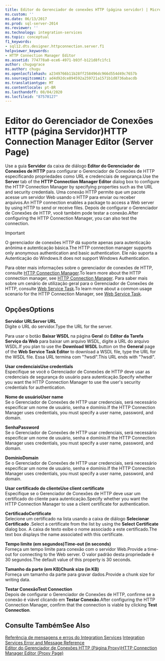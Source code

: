 ```yaml
---
title: Editor do Gerenciador de conexões HTTP (página servidor) | Microsoft Docs
ms.custom: ''
ms.date: 06/13/2017
ms.prod: sql-server-2014
ms.reviewer: ''
ms.technology: integration-services
ms.topic: conceptual
f1_keywords:
- sql12.dts.designer.httpconnection.server.f1
helpviewer_keywords:
- HTTP Connection Manager Editor
ms.assetid: 774778a0-ece6-4971-b93f-b121d8fc1fc1
author: chugugrace
ms.author: chugu
ms.openlocfilehash: a2349766b11b28ff258496dc966d554d49c7657b
ms.sourcegitcommit: ad4d92dce894592a259721a1571b1d8736abacdb
ms.translationtype: MT
ms.contentlocale: pt-BR
ms.lasthandoff: 08/04/2020
ms.locfileid: "87570127"
---
```

# <a name="http-connection-manager-editor-server-page"></a><span data-ttu-id="d0d7d-102">Editor do Gerenciador de Conexões HTTP (página Servidor)</span><span class="sxs-lookup"><span data-stu-id="d0d7d-102">HTTP Connection Manager Editor (Server Page)</span></span>
  <span data-ttu-id="d0d7d-103">Use a guia **Servidor** da caixa de diálogo **Editor do Gerenciador de Conexões de HTTP** para configurar o Gerenciador de Conexões de HTTP especificando propriedades como URL e credenciais de segurança.</span><span class="sxs-lookup"><span data-stu-id="d0d7d-103">Use the **Server** tab of the **HTTP Connection Manager Editor** dialog box to configure the HTTP Connection Manager by specifying properties such as the URL and security credentials.</span></span> <span data-ttu-id="d0d7d-104">Uma conexão HTTP permite que um pacote acesse um servidor Web usando o HTTP para enviar ou receber arquivos.</span><span class="sxs-lookup"><span data-stu-id="d0d7d-104">An HTTP connection enables a package to access a Web server by using HTTP to send or receive files.</span></span> <span data-ttu-id="d0d7d-105">Depois de configurar o Gerenciador de Conexões de HTTP, você também pode testar a conexão.</span><span class="sxs-lookup"><span data-stu-id="d0d7d-105">After configuring the HTTP Connection Manager, you can also test the connection.</span></span>  
  
> [!IMPORTANT]  
>  <span data-ttu-id="d0d7d-106">O gerenciador de conexões HTTP dá suporte apenas para autenticação anônima e autenticação básica.</span><span class="sxs-lookup"><span data-stu-id="d0d7d-106">The HTTP connection manager supports only anonymous authentication and basic authentication.</span></span> <span data-ttu-id="d0d7d-107">Ele não suporta a Autenticação do Windows.</span><span class="sxs-lookup"><span data-stu-id="d0d7d-107">It does not support Windows Authentication.</span></span>  
  
 <span data-ttu-id="d0d7d-108">Para obter mais informações sobre o gerenciador de conexões de HTTP, consulte [HTTP Connection Manager](connection-manager/http-connection-manager.md).</span><span class="sxs-lookup"><span data-stu-id="d0d7d-108">To learn more about the HTTP connection manager, see [HTTP Connection Manager](connection-manager/http-connection-manager.md).</span></span> <span data-ttu-id="d0d7d-109">Para saber mais sobre um cenário de utilização geral para o Gerenciador de Conexões de HTTP, consulte [Web Service Task](control-flow/web-service-task.md).</span><span class="sxs-lookup"><span data-stu-id="d0d7d-109">To learn more about a common usage scenario for the HTTP Connection Manager, see [Web Service Task](control-flow/web-service-task.md).</span></span>  
  
## <a name="options"></a><span data-ttu-id="d0d7d-110">Opções</span><span class="sxs-lookup"><span data-stu-id="d0d7d-110">Options</span></span>  
 <span data-ttu-id="d0d7d-111">**Servidor URL**</span><span class="sxs-lookup"><span data-stu-id="d0d7d-111">**Server URL**</span></span>  
 <span data-ttu-id="d0d7d-112">Digite o URL do servidor.</span><span class="sxs-lookup"><span data-stu-id="d0d7d-112">Type the URL for the server.</span></span>  
  
 <span data-ttu-id="d0d7d-113">Para usar o botão **Baixar WSDL** na página **Geral** do **Editor da Tarefa Serviço da Web** para baixar um arquivo WSDL, digite a URL do arquivo WSDL.</span><span class="sxs-lookup"><span data-stu-id="d0d7d-113">If you plan to use the **Download WSDL** button on the **General** page of the **Web Service Task Editor** to download a WSDL file, type the URL for the WSDL file.</span></span> <span data-ttu-id="d0d7d-114">Essa URL termina com "?wsdl".</span><span class="sxs-lookup"><span data-stu-id="d0d7d-114">This URL ends with "?wsdl".</span></span>  
  
 <span data-ttu-id="d0d7d-115">**Usar credenciais**</span><span class="sxs-lookup"><span data-stu-id="d0d7d-115">**Use credentials**</span></span>  
 <span data-ttu-id="d0d7d-116">Especifique se você o Gerenciador de Conexões de HTTP deve usar as credenciais de segurança do usuário para autenticação.</span><span class="sxs-lookup"><span data-stu-id="d0d7d-116">Specify whether you want the HTTP Connection Manager to use the user's security credentials for authentication.</span></span>  
  
 <span data-ttu-id="d0d7d-117">**Nome de usuário**</span><span class="sxs-lookup"><span data-stu-id="d0d7d-117">**User name**</span></span>  
 <span data-ttu-id="d0d7d-118">Se o Gerenciador de Conexões de HTTP usar credenciais, será necessário especificar um nome de usuário, senha e domínio.</span><span class="sxs-lookup"><span data-stu-id="d0d7d-118">If the HTTP Connection Manager uses credentials, you must specify a user name, password, and domain.</span></span>  
  
 <span data-ttu-id="d0d7d-119">**Senha**</span><span class="sxs-lookup"><span data-stu-id="d0d7d-119">**Password**</span></span>  
 <span data-ttu-id="d0d7d-120">Se o Gerenciador de Conexões de HTTP usar credenciais, será necessário especificar um nome de usuário, senha e domínio.</span><span class="sxs-lookup"><span data-stu-id="d0d7d-120">If the HTTP Connection Manager uses credentials, you must specify a user name, password, and domain.</span></span>  
  
 <span data-ttu-id="d0d7d-121">**Domínio**</span><span class="sxs-lookup"><span data-stu-id="d0d7d-121">**Domain**</span></span>  
 <span data-ttu-id="d0d7d-122">Se o Gerenciador de Conexões de HTTP usar credenciais, será necessário especificar um nome de usuário, senha e domínio.</span><span class="sxs-lookup"><span data-stu-id="d0d7d-122">If the HTTP Connection Manager uses credentials, you must specify a user name, password, and domain.</span></span>  
  
 <span data-ttu-id="d0d7d-123">**Usar certificado do cliente**</span><span class="sxs-lookup"><span data-stu-id="d0d7d-123">**Use client certificate**</span></span>  
 <span data-ttu-id="d0d7d-124">Especifique se o Gerenciador de Conexões de HTTP deve usar um certificado do cliente para autenticação.</span><span class="sxs-lookup"><span data-stu-id="d0d7d-124">Specify whether you want the HTTP Connection Manager to use a client certificate for authentication.</span></span>  
  
 <span data-ttu-id="d0d7d-125">**Certificado**</span><span class="sxs-lookup"><span data-stu-id="d0d7d-125">**Certificate**</span></span>  
 <span data-ttu-id="d0d7d-126">Selecione um certificado na lista usando a caixa de diálogo **Selecionar Certificado** .</span><span class="sxs-lookup"><span data-stu-id="d0d7d-126">Select a certificate from the list by using the **Select Certificate** dialog box.</span></span> <span data-ttu-id="d0d7d-127">A caixa de texto exibe o nome associado a este certificado.</span><span class="sxs-lookup"><span data-stu-id="d0d7d-127">The text box displays the name associated with this certificate.</span></span>  
  
 <span data-ttu-id="d0d7d-128">**Tempo limite (em segundos)**</span><span class="sxs-lookup"><span data-stu-id="d0d7d-128">**Time-out (in seconds)**</span></span>  
 <span data-ttu-id="d0d7d-129">Forneça um tempo limite para conexão com o servidor Web.</span><span class="sxs-lookup"><span data-stu-id="d0d7d-129">Provide a time-out for connecting to the Web server.</span></span> <span data-ttu-id="d0d7d-130">O valor padrão desta propriedade é 30 segundos.</span><span class="sxs-lookup"><span data-stu-id="d0d7d-130">The default value of this property is 30 seconds.</span></span>  
  
 <span data-ttu-id="d0d7d-131">**Tamanho da parte (em KB)**</span><span class="sxs-lookup"><span data-stu-id="d0d7d-131">**Chunk size (in KB)**</span></span>  
 <span data-ttu-id="d0d7d-132">Forneça um tamanho da parte para gravar dados.</span><span class="sxs-lookup"><span data-stu-id="d0d7d-132">Provide a chunk size for writing data.</span></span>  
  
 <span data-ttu-id="d0d7d-133">**Testar Conexão**</span><span class="sxs-lookup"><span data-stu-id="d0d7d-133">**Test Connection**</span></span>  
 <span data-ttu-id="d0d7d-134">Depois de configurar o Gerenciador de Conexões de HTTP, confirme se a conexão é viável clicando em **Testar Conexão**.</span><span class="sxs-lookup"><span data-stu-id="d0d7d-134">After configuring the HTTP Connection Manager, confirm that the connection is viable by clicking **Test Connection**.</span></span>  
  
## <a name="see-also"></a><span data-ttu-id="d0d7d-135">Consulte Também</span><span class="sxs-lookup"><span data-stu-id="d0d7d-135">See Also</span></span>  
 <span data-ttu-id="d0d7d-136">[Referência de mensagens e erros do Integration Services](../../2014/integration-services/integration-services-error-and-message-reference.md) </span><span class="sxs-lookup"><span data-stu-id="d0d7d-136">[Integration Services Error and Message Reference](../../2014/integration-services/integration-services-error-and-message-reference.md) </span></span>  
 [<span data-ttu-id="d0d7d-137">Editor do Gerenciador de Conexões HTTP &#40;Página Proxy&#41;</span><span class="sxs-lookup"><span data-stu-id="d0d7d-137">HTTP Connection Manager Editor &#40;Proxy Page&#41;</span></span>](../../2014/integration-services/http-connection-manager-editor-proxy-page.md)  
  
  
